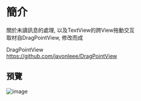 簡介
==================================
關於未讀訊息的處理, 以及TextView的跨View拖動交互                                         
取材自DragPointView, 修改而成

DragPointView                                     
https://github.com/javonleee/DragPointView

預覽
--------
![image](http://i.imgur.com/JNcMSsY.jpg)  
